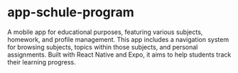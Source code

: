 # app-schule-program
A mobile app for educational purposes, featuring various subjects, homework, and profile management. This app includes a navigation system for browsing subjects, topics within those subjects, and personal assignments. Built with React Native and Expo, it aims to help students track their learning progress.
